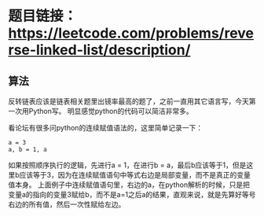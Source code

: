 # 题目链接：https://leetcode.com/problems/reverse-linked-list/description/

## 算法
反转链表应该是链表相关题里出镜率最高的题了，之前一直用其它语言写，今天第一次用Python写。
明显感觉python的代码可以简洁非常多。

看论坛有很多问python的连续赋值语法的，这里简单记录一下：
```
a = 3
a, b = 1, a
```
如果按照顺序执行的逻辑，先进行a = 1，在进行b = a，最后b应该等于1，但是这里b应该等于3，因为在连续赋值语句中等式右边是局部变量，而不是真正的变量值本身。
上面例子中连续赋值语句里，右边的a，在python解析的时候，只是把变量a的指向的变量3赋给b，而不是a=1之后a的结果，直观来说，就是先算好等号右边的所有值，然后一次性赋给左边。